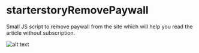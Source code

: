 # starterstoryRemovePaywall
Small JS script to remove paywall from the site which will help you read the article without subscription.

![alt text](assets/img/output.gif)
